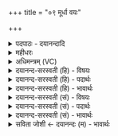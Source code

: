 +++
title = "०९ मूर्धा वयः"

+++
<details><summary>पदपाठः - दयानन्दादि</summary>

मू॒र्धा। वयः॑। प्र॒जाप॑ति॒रिति॑ प्र॒जाऽप॑तिः। छन्दः॑। क्ष॒त्रम्। वयः॑। मय॑न्दम्। छन्दः॑। वि॒ष्ट॒म्भः। वयः॑। अधि॑पति॒रित्यधि॑ऽपतिः। छन्दः॑। वि॒श्वक॒र्म्मेति॑ वि॒श्वऽक॑र्म्मा। वयः॑। प॒र॒मे॒ष्ठी। प॒र॒मे॒स्थीति॑ परमे॒ऽस्थी। छन्दः॑। ब॒स्तः। वयः॑। वि॒ब॒लमिति॑ विऽब॒लम्। छन्दः॑। वृष्णिः॑। वयः॑। वि॒शा॒लमिति॑ विऽशा॒लम्। छन्दः॑। पुरु॑षः। वयः॑। त॒न्द्रम्। छन्दः॑। व्या॒घ्रः। वयः॑। अना॑धृष्टम्। छन्दः॑। सि॒ँहः। वयः॑। छ॒दिः। छन्दः॑। प॒ष्ठ॒वाडिति॑ पष्ठ॒ऽवाट्। वयः॑। बृ॒ह॒ती। छन्दः॑। उ॒क्षा। वयः॑। क॒कुप्। छन्दः॑। ऋ॒ष॒भः। वयः॑। स॒तोबृ॑ह॒तीति॑ स॒तःऽबृ॑हती। छन्दः॑। ९।
</details>

<details><summary>महीधरः</summary>

म०. 'वयस्याः पञ्च पञ्चानूकान्तेषु मूर्धा वय इति प्रतिमन्त्रं चतस्रः पुरस्तात्' ( का० १७ । ८ । २२) । दक्षिणोत्तरपश्चिमेष्वनूकान्तेषु पञ्च-पञ्च पूर्वे तु चतस्रो वयस्यासंज्ञका इष्टका उपदधात्येकोनविंशतिमन्त्रैरित्यर्थः । एकोनविंशतिर्यजूंषि लिङ्गोक्तदेवतानि । वयःशब्दोपेतमन्त्रैरुपधेया इष्टकाः । अत्र श्रुत्युक्तं निदानम् । पुरा सृष्टवतः प्रजापतेर्व्याकुलात्सकाशात् सृष्टाः पशवश्छन्दोरूपमास्थाय निरगच्छन् । ततः प्रजापतिरपि गायत्र्यादिच्छन्दोरूपं स्वीकृत्य पशुसंबन्धिन्या तत्तद्वयोवस्थया तान्पशूनाप्नोत्तदभिधायका मन्त्राः । 'प्रजापतेर्विस्रस्तात्पशव उदक्रामंश्छन्दाᳪं᳭सि भूत्वा तान्गायत्री छन्दो भूत्वा वयमाप्नोत्' (८ । २ । ३ । ९) इति श्रुतेः। तत्रादौ चतुर्भिर्मन्त्रैः प्रजापतेरष्टावयवात्मकं गायत्रीरूपं परिकल्प्यते । मूर्धाप्रधानः प्रजापतिश्छन्दो गायत्रीरूपो भूत्वा वयः । विभक्तिव्यत्ययः । वयसा कृत्वा पशूनाप्नोदिति शेषः । तद्रूपां त्वामिष्टके उपदधामीति सर्वत्र शेषः । अनेन मन्त्रेण प्रजापतेर्द्वावयवौ कल्पितौ। 'प्रजापतिर्वै मूर्धा स वयोऽभवत्प्रजापतिश्छन्द इति प्रजापतिरेव छन्दोऽभवत्' (८।२।३।१०) इति श्रुतेः । क्षतात्त्रायत इति क्षत्रं तादृशं वयः शरीरावस्था प्रजापतिरभवत् । मयं सुखं ददातीति मयन्दमनिरुक्तं छन्दोऽभवत् । क्षत्त्रं वय इति प्रजापतिर्वै क्षत्रᳪं᳭स वयोऽभवन्मयन्दं छन्द इति । यद्वा 'अनिरुक्तं तन्मयन्दमनिरुक्तो वै प्रजापतिः प्रजापतिरेव छन्दोऽभवत्' (८।२।३ । ११) इति श्रुतेः । अधिपतिः अधिकं पालकः विष्टभ्नोति जगत्स्तम्भयतीति विष्टम्भः ईदृशः प्रजापतिः वयस्तत्पशुवयोऽवस्थावान् छन्दश्चाभवत् । 'प्रजापतिर्वै विष्टम्भः स वयोऽभवदधिपतिश्छन्द इति प्रजापतिर्वा अधिपतिः प्रजापतिरेव छन्दोऽभवत्' (८ । २ । ३ । १२) इति श्रुतेः । परमे पदे तिष्ठतीति परमेष्ठी विश्वकर्मा सर्वस्रष्टा प्रजापतिर्वयश्छन्दश्चाभवत् । 'प्रजापतिर्वै विश्वकर्मा स वयोऽभवत्परमेष्ठी छन्द इत्यापो वै प्रजापतिः परमेष्ठी ता हि परमे स्थाने तिष्ठन्ति प्रजापतिरेव परमेष्ठी छन्दोऽभवत्' (८।२॥ ३ । १३) इति श्रुतेः । एवं प्रतिमन्त्रं द्वौ द्वाववयवावित्यष्टावयवः प्रजापतिर्गायत्रीरूपः परिकल्पितः । तथा चाष्टसंख्योपेतत्वात्सर्वच्छन्दःप्रकृतिभूतं गायत्रीछन्दो भूत्वा वयसा । तृतीयाया लुक् । वयोऽवस्थया वक्ष्यमाणान् पञ्चदश पशून् प्रजापतिरगृह्णात् । 'तानि वा एतानि चत्वारि वयाᳪं᳭सि चत्वारि छन्दाᳪं᳭सि तदष्टावष्टाक्षरा गायत्र्येषा वै सा गायत्री या तद्भूत्वा प्रजापतिरेतान्पशून्वयसाप्नोत् (८।२।३ । १४) इति श्रुतेः । बस्तः अजः । द्वितीयैकवचनस्य सुपां स्विति सुआदेशः । वय इति तृतीयालुक् । विवलं वरमुत्कृष्टं छन्दः एकपदाख्यं छन्दो भूत्वोत्क्रान्तं बस्तं पशुं वयसा तत्तद्वयोवस्थया जग्राह । एवमुत्तरमन्त्रेष्वपि विभक्तिविपरिणामं कृत्वा तत्तच्छन्दोरूपमास्थाय प्रजापतिस्तत्तद्वयसा तं तं पशुं गृहीतवानिति योज्यम् । विशेषस्तु वक्ष्यते । 'वस्तो वय इति वस्तं वयसाप्नोद्विवलं छन्द इत्येकपदा विवलं छन्द एकपदा ह भूत्वाजा उच्चक्रमुः' (८ । २ । ४ । १) इति श्रुतेः । विशालं द्विपदागायत्रीरूपं छन्दो भूत्वा वृष्णिं सेचनसमर्थं मेषं वयसा जग्राह । 'वृष्णिं वयसाप्नोद्विशालं छन्दः इति द्विपदा वै विशालं छन्दो द्विपदा ह भूत्वा वय उच्चक्रमुः' (८।२।४। २) इति श्रुतेः । तन्द्रं पङ्क्तिश्छन्दो भूत्वोत्रा दन्तं पुरुषं पशुं "वयसाप्नोत् । 'पुरुषं वयसाप्नोत्तन्द्रं छन्द इति पङ्क्तिर्वै तन्द्रं छन्दः पङ्क्तिर्ह भूत्वा पुरुषा उच्चक्रमुः' (८।२।४ । ३) इति श्रुतेः । अनाधृष्टं विराट्छन्दो भूत्वोत्रातिन्तं व्याघ्रं पशुं वयसाऽग्रहीत् 'व्याघ्रं वयसाप्नोदनाधृष्टं छन्द इति विराड्वा छन्दोऽन्नं वै विराडन्नमनाधृष्टं विराड्भूत्वा व्याघ्रा उच्च०' (८।२।४ । ४ । ८) । छादयतीति छदिरतिच्छन्दाछन्दो भूत्वोत्रा' न्तं सिंहं पशुं वयसाग्रहीत् । “ सिᳪं᳭हं वयसाप्नोच्छदिश्छन्द इत्यतिच्छन्दा वै छदिश्छन्दः सा हि सर्वाणि छन्दाᳪं᳭सि छादयत्यतिच्छन्दा ह भूत्वा सिᳪं᳭हा उच्च०' इति 'अथातो निरुक्तानेव पशून्निरुक्तानि छन्दाᳪं᳭स्युपदधाति' इति श्रुतेः स्पष्टानि छन्दांसि दशोच्यन्ते । पष्ठे पृष्ठभागे वहतीति पष्ठवाट् पञ्चवर्षः पशुः बृहती छन्दो भूत्वोत्रातिन्तं पष्ठवाहं पशुं वयसाग्रहीत् । 'पष्ठवाहं वयसाप्नोद्बृहतीच्छन्द इति बृहती ह भूत्वा पष्ठवाह उच्च०' इति । उक्षा सेचनसमर्थः पशुः । आद्यन्तावष्टाक्षरौ पादौ मध्यमो द्वादशाक्षरः सा ककुप् ककुप्छन्दो भूत्वोत्क्रान्तमुक्षाणं पशुं वयसाग्रहीत् । 'उक्षाणं वयसाप्नोत्ककुप्छन्द इति ककुब्भूत्वोक्षाण उच्च०' इति । वृषभः सेचनसमर्थोऽनड्वान् । द्वादशाक्षरत्रिपादा सतोबृहती सा भूत्वोत्क्रान्तमृषभं वयसाग्रहीत् । ऋषभं वयसाप्नोत्सतोबृहतीछन्द इति सतोबृहती भूत्वर्षभा उच्च०' इति ॥ ९ ॥  
दशमी।
</details>

<details><summary>अधिमन्त्रम् (VC)</summary>

- प्रजापत्यादयो देवताः
- विश्वेदेवा ऋषयः
- निचृद्ब्राह्मी पङ्क्तिः, शक्वरी
- पञ्चमः, धैवतः
</details>

<details><summary>दयानन्द-सरस्वती (हि) - विषयः</summary>

फिर भी वही विषय अगले मन्त्र में कहा है ॥
</details>

<details><summary>दयानन्द-सरस्वती (हि) - पदार्थः</summary>

पदार्थान्वयभाषाः -  हे स्त्रि वा पुरुष ! (मूर्धा) शिर के तुल्य उत्तम ब्राह्मण का कुल (प्रजापतिः) प्रजा के रक्षक राजा के समान तू (वयः) कामना के योग्य (मयन्दम्) सुखदायक (छन्दः) बलयुक्त (क्षत्रम्) क्षत्रिय कुल को प्ररेणा कर (विष्टम्भः) वैश्यों की रक्षा का हेतु (अधिपतिः) अधिष्ठाता पुरुष नृप के समान तू (वयः) न्याय विनय को प्राप्त हुए (छन्दः) स्वाधीन पुरुष को प्रेरणा कर (विश्वकर्म्मा) सब उत्तम कर्म करने हारे (परमेष्ठी) सब के स्वामी राजा के समान तू (वयः) चाहने योग्य (छन्दः) स्वतन्त्रता को (एरय) बढ़ाइये (वस्तः) व्यवहारों से युक्त पुरुष के समान तू (वयः) अनेक प्रकार के व्यवहारों में व्यापी (विबलम्) विविध बल के हेतु (छन्दः) आनन्द को बढ़ा (वृष्णिः) सुख के सेचनेवाले के सदृश तू (विशालम्) विस्तारयुक्त (वयः) सुखदायक (छन्दः) स्वतन्त्रता को बढ़ा (पुरुषः) पुरुषार्थयुक्त जन के तुल्य तू (वयः) चाहने योग्य (तन्द्रम्) कुटुम्ब के धारणरूप कर्म्म और (छन्दः) बल को बढ़ा (व्याघ्रः) जो विविध प्रकार के पदार्थों को अच्छे प्रकार सूँघता है, उस जन्तु के तुल्य राजा तू (वयः) चाहने योग्य (अनाधृष्टम्) दृढ़ (छन्दः) बल को बढ़ा (सिंहः) पशु आदि को मारने हारे सिंह के समान पराक्रमी राजा तू (वयः) पराक्रम के साथ (छदिः) निरोध और (छन्दः) प्रकाश को बढ़ा (पष्ठवाट्) पीठ से बोझ उठानेवाले ऊँट आदि के सदृश वैश्य तू (बृहती) बड़े (वयः) बलयुक्त (छन्दः) पराक्रम को प्रेरणा कर (उक्षा) सींचने हारे बैल के तुल्य शूद्र तू (वयः) अति बल का हेतु (ककुप्) दिशाओं और (छन्दः) आनन्द को बढ़ा (ऋषभः) शीघ्रगन्ता पशु के तुल्य भृत्य तू (वयः) बल के साथ (सतोबृहती) उत्तम बड़ी (छन्दः) स्वतन्त्रता की प्रेरणा कर ॥९ ॥
</details>

<details><summary>दयानन्द-सरस्वती (हि) - भावार्थः</summary>

भावार्थभाषाः -  इस मन्त्र में श्लेष और वाचकलुप्तोपमालङ्कार हैं और पूर्व मन्त्र से एरय पद की अनुवृत्ति आती है। स्त्री-पुरुषों को चाहिये कि ब्राह्मण आदि वर्णों को स्वतन्त्र कर वेदादि शास्त्रों का प्रचार, आलस्यादि त्याग और शत्रुओं का निवारण करके बड़े बल को सदा बढ़ाया करें ॥९ ॥
</details>

<details><summary>दयानन्द-सरस्वती (सं) - विषयः</summary>

पुनस्तमेव विषयमाह ॥
</details>

<details><summary>दयानन्द-सरस्वती (सं) - पदार्थः</summary>

पदार्थान्वयभाषाः -  हे स्त्रि पुरुष वा ! मूर्धा प्रजापतिरिव त्वं वयो मयन्दं छन्दः क्षत्रमेरय, विष्टम्भोऽधिपतिरिव त्वं वयश्छन्द एरय, विश्वकर्मा परमेष्ठीव त्वं वयश्छन्द एरय, वस्त इव त्वं वयो विबलं छन्द एरय, वृष्णिरिव त्वं विशालं वयश्छन्द एरय। पुरुष इव त्वं वयस्तन्द्रं छन्द एरय, व्याघ्र इव त्वं वयोनाधृष्ट छन्द एरय, सिंह इव त्वं वयश्छदिश्छन्द एरय, पष्ठवाडिव त्वं बृहती वयश्छन्द एरय, उक्षेव त्वं वयः ककुप्छन्द एरय, ऋषभ इव त्वं वयः सतोबृहती छन्द एरय प्रेरय ॥९ ॥
</details>

<details><summary>दयानन्द-सरस्वती (सं) - भावार्थः</summary>

भावार्थभाषाः -  अत्र श्लेषवाचकलुप्तोपमालङ्कारौ। एरयेति पूर्वस्मान्मन्त्रादनुवर्त्तते। स्त्रीपुरुषैर्ब्राह्मणादिवर्णान् स्वच्छन्दान् संपाद्य वेदादीन् प्रचार्य्यालस्यादिकं त्यक्त्वा शत्रून्निवार्य्य महद् बलं सदा वर्द्धनीयम् ॥९ ॥
</details>

<details><summary>सविता जोशी ← दयानन्दः (म) - भावार्थः</summary>

भावार्थभाषाः -  या मंत्रात श्लेष व वाचकलुप्तोपमालंकार आहेत. या पूर्वीच्या मंत्रातील ‘एरय’ पदाची येथे अनुवृत्ती झालेली आहे. स्त्री-पुरुषांनी ब्राह्मण, क्षत्रिय, वैश्य, शुद्र व शत्रूंचे निवारण करावे आणि अत्यंत बलवान व्हावे.
</details>